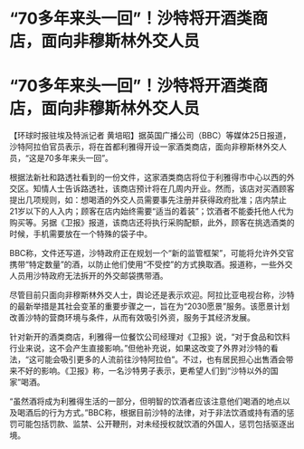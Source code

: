 # “70多年来头一回”！沙特将开酒类商店，面向非穆斯林外交人员

# “70多年来头一回”！沙特将开酒类商店，面向非穆斯林外交人员

【环球时报驻埃及特派记者
黄培昭】据英国广播公司（BBC）等媒体25日报道，沙特阿拉伯官员表示，将在首都利雅得开设一家酒类商店，面向非穆斯林外交人员，“这是70多年来头一回”。

根据法新社和路透社看到的一份文件，这家酒类商店将位于利雅得市中心以西的外交区。知情人士告诉路透社，该商店预计将在几周内开业。然而，该店对买酒顾客提出几项规则，如：想喝酒的外交人员需要事先注册并获得政府批准；店内禁止21岁以下的人入内；顾客在店内始终需要“适当的着装”；饮酒者不能委托他人代为购买等。另据《卫报》报道，该商店还将执行采购配额，此外，顾客在挑选酒类的时候，手机需要放在一个特殊的袋子中。

BBC称，文件还写道，沙特政府正在规划一个“新的监管框架”，可能将允许外交官携带“特定数量”的酒，以防止他们使用“不受控”的方式换取酒。报道称，一些外交人员用沙特政府无法拆开的外交邮袋携带酒。

尽管目前只面向非穆斯林外交人士，舆论还是表示欢迎。阿拉比亚电视台称，沙特的最新举措是其社会变革的重要步骤之一，旨在为“2030愿景”服务。该愿景计划改善沙特的营商环境与条件，从而有效吸引外资，服务于其经济发展。

针对新开的酒类商店，利雅得一位餐饮公司经理对《卫报》说，“对于食品和饮料行业来说，这不会产生直接影响。”但他补充说，如果这改变了外界对沙特的看法，“这可能会吸引更多的人流前往沙特阿拉伯”。不过，也有居民担心出售酒会带来不好的影响。《卫报》称，一名沙特男子表示，更希望人们到“沙特以外的国家”喝酒。

“虽然酒将成为利雅得生活的一部分，但明智的饮酒者应该注意他们喝酒的地点以及喝酒后的行为方式。”BBC称，根据目前沙特的法律，对于非法饮酒或持有酒的惩罚可能包括罚款、监禁、公开鞭刑，对未经授权就饮酒的外国人，惩罚包括驱逐出境。


